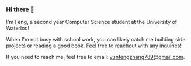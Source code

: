 ### Hi there 👋

I'm Feng, a second year Computer Science student at the University of Waterloo!

When I'm not busy with school work, you can likely catch me building side projects or reading a good book. Feel free to reachout with any inquiries!

If you need to reach me, feel free to email: [yunfengzhang789@gmail.com](mailto:yunfengzhang789@gmail.com).
<!--
**fengzhang789/fengzhang789** is a ✨ _special_ ✨ repository because its `README.md` (this file) appears on your GitHub profile.

Here are some ideas to get you started:

- 🔭 I’m currently working on ...
- 🌱 I’m currently learning ...
- 👯 I’m looking to collaborate on ...
- 🤔 I’m looking for help with ...
- 💬 Ask me about ...
- 📫 How to reach me: ...
- 😄 Pronouns: ...
- ⚡ Fun fact: ...
-->
